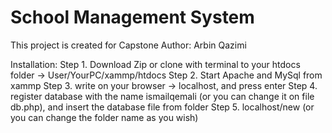 # School Management System
This project is created for Capstone 
Author: Arbin Qazimi 

Installation: 
Step 1. Download Zip or clone with terminal to your htdocs folder ->  User/YourPC/xammp/htdocs
Step 2. Start Apache and MySql from xammp
Step 3. write on your browser ->   localhost, and press enter
Step 4. register database with the name ismailqemali (or you can change it on file db.php), and insert the database file from folder
Step 5. localhost/new  (or you can change the folder name as you wish)

 

